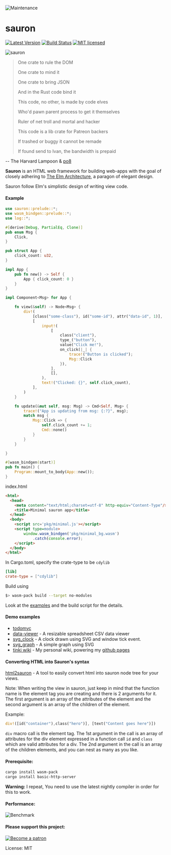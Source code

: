 ![Maintenance](https://img.shields.io/badge/maintenance-activly--developed-brightgreen.svg)

# sauron


[![Latest Version](https://img.shields.io/crates/v/sauron.svg)](https://crates.io/crates/sauron)
[![Build Status](https://travis-ci.org/ivanceras/sauron.svg?branch=master)](https://travis-ci.org/ivanceras/sauron)
[![MIT licensed](https://img.shields.io/badge/license-MIT-blue.svg)](./LICENSE)

![sauron](https://raw.githubusercontent.com/ivanceras/sauron/master/assets/sauron.png)


> One crate to rule the DOM
>
> One crate to mind it
>
> One crate to bring JSON
>
> And in the Rust code bind it
>
>
>
> This code, no other, is made by code elves
>
> Who'd pawn parent process to get it themselves
>
> Ruler of net troll and mortal and hacker
>
> This code is a lib crate for Patreon backers
>
> If trashed or buggy it cannot be remade
>
> If found send to Ivan, the bandwidth is prepaid

-- The Harvard Lampoon & [po8](https://www.reddit.com/user/po8/)


 **Sauron** is an HTML web framework for building web-apps with the goal of
 closely adhering to [The Elm Architecture](https://guide.elm-lang.org/architecture/), a paragon of elegant design.

 Sauron follow Elm's simplistic design of writing view code.

#### Example
```rust
use sauron::prelude::*;
use wasm_bindgen::prelude::*;
use log::*;

#[derive(Debug, PartialEq, Clone)]
pub enum Msg {
    Click,
}

pub struct App {
    click_count: u32,
}

impl App {
    pub fn new() -> Self {
        App { click_count: 0 }
    }
}

impl Component<Msg> for App {

    fn view(&self) -> Node<Msg> {
        div!(
            [class("some-class"), id("some-id"), attr("data-id", 1)],
            [
                input!(
                    [
                        class("client"),
                        type_("button"),
                        value("Click me!"),
                        on_click(|_| {
                            trace!("Button is clicked");
                            Msg::Click
                        }),
                    ],
                    [],
                ),
                text!("Clicked: {}", self.click_count),
            ],
        )
    }

    fn update(&mut self, msg: Msg) -> Cmd<Self, Msg> {
        trace!("App is updating from msg: {:?}", msg);
        match msg {
            Msg::Click => {
                self.click_count += 1;
                Cmd::none()
            }
        }
    }

}

#[wasm_bindgen(start)]
pub fn main() {
    Program::mount_to_body(App::new());
}
```
index.html
```html
<html>
  <head>
    <meta content="text/html;charset=utf-8" http-equiv="Content-Type"/>
    <title>Minimal sauron app</title>
  </head>
  <body>
    <script src='pkg/minimal.js'></script>
    <script type=module>
        window.wasm_bindgen('pkg/minimal_bg.wasm')
            .catch(console.error);
    </script>
  </body>
</html>
```
In Cargo.toml, specify the crate-type to be `cdylib`
```toml
[lib]
crate-type = ["cdylib"]
```


Build using
```sh
$> wasm-pack build --target no-modules
```
Look at the [examples](https://github.com/ivanceras/sauron/tree/master/examples)
and the build script for the details.


#### Demo examples
- [todomvc](https://ivanceras.github.io/todomvc/)
- [data-viewer](https://ivanceras.github.io/data-viewer/) - A resizable spreadsheet CSV data viewer
- [svg_clock](https://ivanceras.github.io/svg_clock/) - A clock drawn using SVG and window tick event.
- [svg_graph](https://ivanceras.github.io/svg_graph/) - A simple graph using SVG
- [tinki wiki](https://github.com/ivanceras/tinki) - My personal wiki, powering my [github
pages](https://ivanceras.github.io)

#### Converting HTML into Sauron's syntax

[html2sauron](https://ivanceras.github.io/html2sauron/) - A tool to easily convert html into
sauron node tree for your views.

Note: When writing the view in sauron, just keep in mind that the function name is the element tag
you are creating and there is 2 arguments for it. The first argument is an array of the attributes of the element
and the second argument is an array of the children of the element.

Example:
```rust
div!([id("container"),class("hero")], [text("Content goes here")])
```
`div` macro call is the element tag.
The 1st argument in the call is an array of attributes for the div element expressed in a
function call `id` and `class` which are valid attributes for a div.
The 2nd argument in the call is an array of the children elements, and you can nest as many as
you like.

#### Prerequisite:

```sh
cargo install wasm-pack
cargo install basic-http-server
```

**Warning:** I repeat, You need to use the latest nightly compiler in order for this to work.

#### Performance:
![Benchmark](https://raw.githubusercontent.com/ivanceras/sauron/master/assets/sauron-0.27.png)

#### Please support this project:
 [![Become a patron](https://c5.patreon.com/external/logo/become_a_patron_button.png)](https://www.patreon.com/ivanceras)




License: MIT
